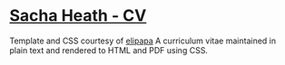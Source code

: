 # [Sacha Heath - CV](https://sachaheath.github.io/markdown-cv/)


Template and CSS courtesy of [elipapa](https://github.com/elipapa/markdown-cv)
A curriculum vitae maintained in plain text and rendered to HTML and PDF using CSS.
